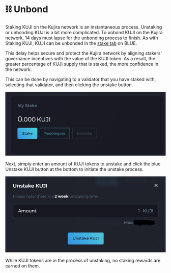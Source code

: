 # ⛓ Unbond

Staking KUJI on the Kujira network is an instantaneous process. Unstaking or unbonding KUJI is a bit more complicated. To unbond KUJI on the Kujira network, 14 days must lapse for the unbonding process to finish. As with Staking KUJI, KUJI can be unbonded in the [stake tab](https://blue.kujira.app/stake) on BLUE.&#x20;

This delay helps secure and protect the Kujira network by aligning stakers' governance incentives with the value of the KUJI token. As a result, the greater percentage of KUJI supply that is staked, the more confidence in the network.

This can be done by navigating to a validator that you have staked with, selecting that validator, and then clicking the unstake button.

&#x20;![](<../../.gitbook/assets/image (4).png>)

Next, simply enter an amount of KUJI tokens to unstake and click the blue Unstake KUJI button at the bottom to initiate the unstake process.&#x20;

&#x20; ![](<../../.gitbook/assets/image (9).png>)

While KUJI tokens are in the process of unstaking, no staking rewards are earned on them.&#x20;
